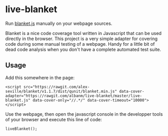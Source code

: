 # live-blanket
Run [blanket.js](https://github.com/alex-seville) manually on your webpage sources.

Blanket is a nice code coverage tool written in Javascript that can be used directly in the browser. This project is a very simple adapter for covering code during some manual testing of a webpage. Handy for a little bit of dead code analysis when you don't have a complete automated test suite.

## Usage

Add this somewhere in the page:

    <script src="https://rawgit.com/alex-seville/blanket/v1.1.7/dist/qunit/blanket.min.js" data-cover-adapter="https://rawgit.com/albanm/live-blanket/master/live-blanket.js" data-cover-only="//.*/" data-cover-timeout="10000"></script>

Use the webpage, then open the javascript console in the developper tools of your browser and execute this line of code:

    liveBlanket();
